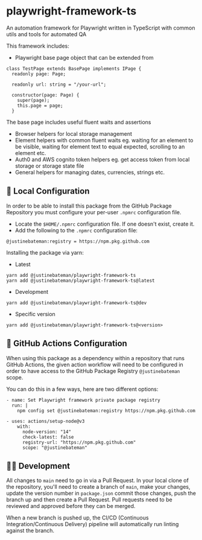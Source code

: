 # playwright-framework-ts

An automation framework for Playwright written in TypeScript  with common utils and tools for automated QA

This framework includes:

- Playwright base page object that can be extended from

```
class TestPage extends BasePage implements IPage {
  readonly page: Page;

  readonly url: string = "/your-url";

  constructor(page: Page) {
    super(page);
    this.page = page;
  }
```
The base page includes useful fluent waits and assertions

- Browser helpers for local storage management
- Element helpers with common fluent waits eg. waiting for an element to be visible, waiting for element text to equal expected, scrolling to an element etc.
- Auth0 and AWS cognito token helpers eg. get access token from local storage or storage state file
- General helpers for managing dates, currencies, strings etc.


## :wrench: Local Configuration

In order to be able to install this package from the GitHub Package Repository you must configure your per-user `.npmrc` configuration file.

- Locate the `$HOME/.npmrc` configuration file. If one doesn't exist, create it.
- Add the following to the `.npmrc` configuration file:

```
@justinebateman:registry = https://npm.pkg.github.com

```

Installing the package via yarn:

- Latest

```
yarn add @justinebateman/playwright-framework-ts
yarn add @justinebateman/playwright-framework-ts@latest
```

- Development

```
yarn add @justinebateman/playwright-framework-ts@dev
```

- Specific version

```
yarn add @justinebateman/playwright-framework-ts@<version>
```

## :muscle: GitHub Actions Configuration

When using this package as a dependency within a repository that runs GitHub Actions, the given action workflow will need to be configured in order to have access to the GitHub Package Registry `@justinebateman` scope.

You can do this in a few ways, here are two different options:

```
- name: Set Playwright framework private package registry
  run: |
    npm config set @justinebateman:registry https://npm.pkg.github.com
```

```
- uses: actions/setup-node@v3
    with:
      node-version: "14"
      check-latest: false
      registry-url: "https://npm.pkg.github.com"
      scope: "@justinebateman"
```

## :construction_worker_woman:️ Development

All changes to `main` need to go in via a Pull Request. In your local clone of
the repository, you'll need to create a branch of `main`, make your changes, update the version number in `package.json`
commit those changes, push the branch up and then create a Pull Request. Pull
requests need to be reviewed and approved before they can be merged.

When a new branch is pushed up, the CI/CD (Continuous Integration/Continuous
Delivery) pipeline will automatically run linting against the branch.